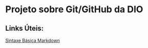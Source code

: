 # Projeto sobre Git/GitHub da DIO

## Links Úteis:
[Sintaxe Básica Markdown](https://www.markdownguide.org/basic-syntax/)
